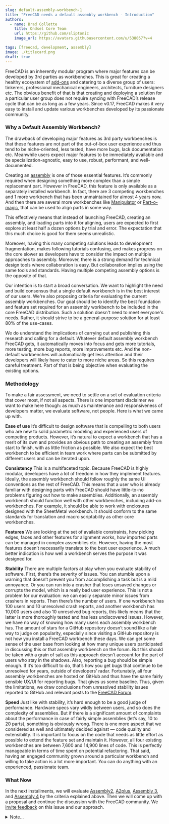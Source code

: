 ```yaml
---
slug: default-assembly-workbench-1
title: "FreeCAD needs a default assembly workbench - Introduction"
authors:
  - name: Brad Collette
    title: Ondsel Core Team
    url: https://github.com/sliptonic
    image_url: https://avatars.githubusercontent.com/u/538057?v=4

tags: [freecad, development, assembly]
image: ./titlecard.png
draft: true
---
```


FreeCAD is an inherently modular program where major features can be developed by 3rd parties as workbenches. This is great for creating a healthy ecosystem of [add-ons](https://wiki.freecad.org/Std_AddonMgr) and catering to a diverse group of users: tinkerers, professional mechanical engineers, architects, furniture designers etc. The obvious benefit of that is that creating and deploying a solution for a particular user group does not require syncing with FreeCAD’s release cycle that can be as long as a few years. Since v0.17, FreeCAD makes it very easy to install and update various workbenches developed by its passionate community.

### Why a Default Assembly Workbench?

The drawback of developing major features as 3rd party workbenches is that these features are not part of the out-of-box user experience and thus tend to be niche-oriented, less tested, have more bugs, lack documentation etc. Meanwhile users expect major features to be immediately available and be specialization-agnostic, easy to use, robust, performant, and well-documented.

Creating an [assembly](https://en.wikipedia.org/wiki/Assembly_modelling) is one of those essential features. It‘s commonly required when designing something more complex than a simple replacement part. However in FreeCAD, this feature is only available as a separately installed workbench. In fact, there are 3 competing workbenches and 1 more workbench that has been unmaintained for almost 4 years now. And then there are several more workbenches like [Manipulator](https://wiki.freecad.org/Manipulator_Workbench) or [Part-o-magic](https://github.com/DeepSOIC/Part-o-magic), that can be used to align parts in some way.

This effectively means that instead of launching FreeCAD, creating an assembly, and loading parts into it for aligning, users are expected to first explore at least half a dozen options by trial and error. The expectation that this much choice is good for them seems unrealistic.

Moreover, having this many competing solutions leads to development fragmentation, makes following tutorials confusing, and makes progress on the core slower as developers have to consider the impact on multiple approaches to assembly. Moreover, there is a strong demand for technical design tools where collaboration is easy. But collaboration implies using the same tools and standards. Having multiple competing assembly options is the opposite of that.

Our intention is to start a broad conversation. We want to highlight the need and build consensus that a single default workbench is in the best interest of our users. We're also proposing criteria for evaluating the current assembly workbenches. Our goal should be to identify the best foundation and feature set required for an assembly workbench to be included in the core FreeCAD distribution. Such a solution doesn't need to meet everyone's needs. Rather, it should strive to be a general-purpose solution for at least 80% of the use-cases.

We do understand the implications of carrying out and publishing this research and calling for a default. Whatever default assembly workbench FreeCAD gets, it automatically moves into focus and gets more tutorials, more testing, more bug reports, more improvements etc. And the non-default workbenches will automatically get less attention and their developers will likely have to cater to more niche areas. So this requires careful treatment. Part of that is being objective when evaluating the existing options.

### Methodology

To make a fair assessment, we need to settle on a set of evaluation criteria that cover most, if not all aspects. There is one important disclaimer we want to make here though: as much as maintenance and responsiveness of developers matter, we evaluate software, not people. Here is what we came up with.

**Ease of use** It’s difficult to design software that is compelling to both users who are new to solid parametric modeling and experienced users of competing products. However, it’s natural to expect a workbench that has a merit of its own and provides an obvious path to creating an assembly from start to finish, with as little friction as possible. We also expect the best workbench to be efficient in team work where parts can be submitted by different users and can be iterated upon.

**Consistency** This is a multifaceted topic. Because FreeCAD is highly modular, developers have a lot of freedom in how they implement features. Ideally, the assembly workbench should follow roughly the same UI conventions as the rest of FreeCAD. This means that a user who is already familiar with designing parts with FreeCAD should have little-to-no problems figuring out how to make assemblies. Additionally,  an assembly workbench should function well with other workbenches, including add-on workbenches. For example, it should be able to work with enclosures designed with the SheetMetal workbench. It should conform to the same standards for translation and macro scriptability as other core workbenches.

**Features** We are looking at the set of available constraints, how picking edges, faces and other features for alignment works, how imported parts can be managed in complex assemblies etc. However, having the most features doesn’t necessarily translate to the best user experience. A much better indication is how well a workbench serves the purpose it was designed for.

**Stability** There are multiple factors at play when you evaluate stability of software. First, there’s the severity of issues. You can stumble upon a warning that doesn’t prevent you from accomplishing a task but is a mild annoyance. Or you can run into a crasher that loses unsaved changes or corrupts the model, which is a really bad user experience. This is not a problem for our evaluation: we can easily separate minor issues from crashers in reports.
Then there’s the number of users. If one workbench has 100 users and 10 unresolved crash reports, and another workbench has 10,000 users and also 10 unresolved bug reports, this likely means that the latter is more thoroughly tested and has less undiscovered issues. However, we have no way of knowing how many users each assembly workbench has. The amount of stars for a GitHub repository doesn’t sound like a fair way to judge on popularity, especially since visiting a GitHub repository is not how you install a FreeCAD workbench these days. We can get some sense of the user base from looking at how many unique users participated in discussing this or that assembly workbench on the forum. But this should be taken with a grain of salt as this approach doesn’t account for the part of users who stay in the shadows.
Also, reporting a bug should be simple enough. If it’s too difficult to do, that’s how you get bugs that continue to be unresolved for years, outside of developers’ radar. Fortunately, all four assembly workbenches are hosted on GitHub and thus have the same fairly sensible UX/UI for reporting bugs. That gives us some baseline.
Thus, given the limitations, we draw conclusions from unresolved stability issues reported to GitHub and relevant posts to the [FreeCAD Forum](https://forum.freecadweb.org/).

**Speed** Just like with stability, it’s hard enough to be a good judge of performance. Hardware specs vary wildly between users, and so does the complexity of assemblies. But if there is a significant amount of complaints about the performance in case of fairly simple assemblies (let’s say, 10 to 20 parts), something is obviously wrong.
There is one more aspect that we considered as well and ultimately decided against — code quality and extensibility. It is important to focus on the code that needs as little effort as possible to extend the feature set and maintain it. However, all four existing workbenches are between 7,600 and 14,900 lines of code. This is perfectly manageable in terms of time spent on potential refactoring. That said, having an engaged community grown around a particular workbench and willing to take action is a lot more important. You can do anything with an experienced, passionate team.

### What Now
In the next installments, we will evaluate [Assembly2](https://wiki.freecad.org/Assembly2_Workbench), [A2plus](https://wiki.freecad.org/A2plus_Workbench), [Assembly 3](https://wiki.freecad.org/Assembly3_Workbench), and [Assembly 4](https://wiki.freecad.org/Assembly4_Workbench) by the criteria explained above. Then we will come up with a proposal and continue the discussion with the FreeCAD community.  We [invite feedback](https://github.com/orgs/Ondsel-Development/discussions/2) on this issue and our approach.

<details>
  <summary>Note...</summary>
  <div>
    <div>I’m Brad Collette, longtime FreeCAD contributor and CTO of Ondsel, a new open core company built on top of FreeCAD. Ondsel helps you share useful aspects of your solid models without giving away your designs. We’re working on improving collaboration and feature accessibility and integrating with your existing tools. You can read more about my vision for FreeCAD and Ondsel <a href="https://opencoreventures.com/blog/2023-01-ondsel-freecad-launch/">here</a>
    </div>
<br/>
  </div>
</details>



